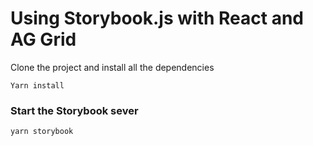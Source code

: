 # Using Storybook.js with React and AG Grid

Clone the project and install all the dependencies

```
Yarn install
```

### Start the Storybook sever

```
yarn storybook
```
